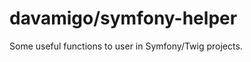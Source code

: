 davamigo/symfony-helper
=======================

Some useful functions to user in Symfony/Twig projects.

